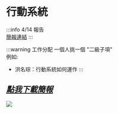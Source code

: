 # 行動系統

:::info 
4/14 報告  
[簡報連結](https://liveyuntechedu-my.sharepoint.com/:p:/g/personal/b11123021_live_yuntech_edu_tw/EWdZ5XfyYm5IqncFxReMgRgB85n1Qa31OQPrWsab4fSr_g?e=3uCMtZ)
:::

:::warning 工作分配
一個人挑一個 "二級子項"  
例如:  
- 洪名琮：行動系統如何運作
:::

## [_**點我下載簡報**_](ppt.pptx)

![](https://mermaid.ink/svg/pako:eNptVNtOGlEU_ZXJeWoTjSlqH3xoYqH2pU2btkkfZoyZyFhJRBoypGnUBKyAgIixgIh4q3cRCWjBcuvHdM7tL7rnphnaeZmTvdfae619LgtoOuBV0BiamQt8mZ6Vg6rw6p00L8D34c1bkR2u4VSO3rTpz9qkcB8XBgefCeMizRZ5q0MKVSfMSE49cZBpcQVfF2nvwq4CABsIUJypkmyJhM8m_826RB4-4uGinn0IAklCI0OjL_-EIx99Mz74sa00S3Yl9J8awyKLX_LIBYknHGWGdZmbG3wnxm7iJL_Nw3VQTbK_YDHptPu83w-Pp9lp5EGzDXT3A6EpzZ7T6goupc3WbmhLGqus3qblqkV3WxkX-MK5GDCGtE6EnFQAAp6ssbktU26wZNbFmaTWS-HKhl1nymUjnLo8Dl34dFnr5ngkpXVLpigPiKKNOmtW8X6LHq-TvQY5S1lVPRbEZRVhnQSONm1VdhbG3N7n5WwfaUSk5yncyvSFR0Vz6GQtT9YL4MPciT7UU1FrtfD3w74pv9DHdLeMD261dpcfpu-33QZM2EqPdmn3miTC-K6h9WL6xhVrJLaMN9dop8Xbe4b7RTiBbDUBk6T5MvkW1e5SOjJywJq7rHeKo1eLwoRx5kzN-Br8G7P_vcsqTWFQ4IU6qfzAx3lye3EvZsKUMuV6ZBCBRa6SfHuDrJ_h1QawwJuEHgtO9DCgzV0inQy53YM2ZOuE7iR5uUA6deMuGe3TNbYSBb7TOSldglFcy5HSjp5BA8ivBP2yzwv3fEGPSEidVfyKhMZg6VVm5NCcKiFpfgmgckgNvP86P43G1GBIGUChz15ZVTw--VNQ9ttBxetTA8HX5tNhvCBLfwGHh_r7)
